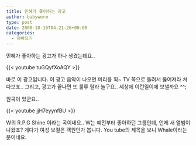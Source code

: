 ```yaml
---
title: 민혜가 좋아하는 광고
author: babyworm
type: post
date: 2008-10-16T04:21:26+00:00
categories:
  - 아빠되기
---
```


민혜가 좋아하는 광고가 하나 생겼는데요..

{{< youtube tuGQyfXoAQY >}}

바로 이 광고입니다. 이 광고 음악이 나오면 머리를 휙~ TV 쪽으로 돌려서 뚫어져라 쳐다보죠.. 그리고, 광고가 끝나면 또 룰루 랄라 놀구요.. 세상에 이런일이에 보낼까요 ^^;

원곡이 있군요..

{{< youtube jjH7eyynfBU >}}

W의 R.P.G Shine 이라는 곡이네요.. W는 예전부터 좋아하던 그룹인데, 언제 새 앨범이 나왔죠? 게다가 여성 보컬은 객원인가 봅니다. You tube의 제목을 보니 Whale이라는 분이네요.

